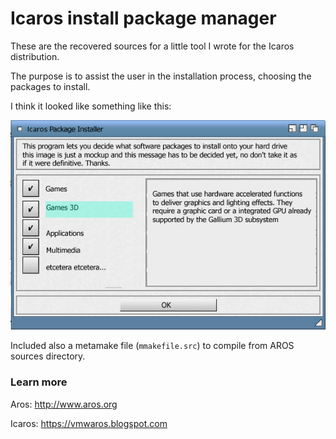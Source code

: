 # Icaros install package manager

These are the recovered sources for a little tool I wrote for the Icaros distribution.

The purpose is to assist the user in the installation process, choosing the packages to install.

I think it looked like something like this:

![screenshot](install-mockup.jpg)

Included also a metamake file (`mmakefile.src`) to compile from AROS sources directory.

### Learn more

Aros: http://www.aros.org

Icaros: https://vmwaros.blogspot.com
